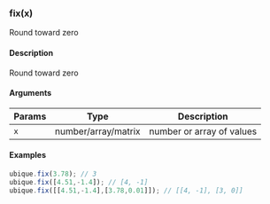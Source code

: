 ### fix(x)

Round toward zero


#### Description

Round toward zero  



#### Arguments

|Params|Type|Description
|---------|----|-----------
|`x` | number/array/matrix | number or array of values


#### Examples

```js
ubique.fix(3.78); // 3
ubique.fix([4.51,-1.4]); // [4, -1]
ubique.fix([[4.51,-1.4],[3.78,0.01]]); // [[4, -1], [3, 0]]
```

